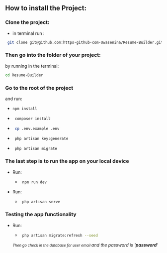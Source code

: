## How to install the Project:

### Clone the project:
- in terminal run :
 ```bash
  git clone git@github.com:https-github-com-Uwasenina/Resume-Builder.git
  ```
  ### Then go into the folder of your project:
  by running in the terminal:
  ```bash
  cd Resume-Builder
  ```
### Go to the root of the project
and run: 
- ```bash
  npm install 
  ```
- ```bash
   composer install
    ```
- ```bash
   cp .env.example .env
    ```
- ```bash
   php artisan key:generate
  ```
- ```bash
   php artisan migrate
  ```

### The last step is to run the app on your local device

 - Run:
      - ```bash
         npm run dev
         ```
 - Run:
      - ```bash
         php artisan serve
        ```

### Testing the app functionality
- Run:
   - ```bash
      php artisan migrate:refresh --seed
     ```

  <em><small>Then go check in the database for user email </small> and the  password is '<strong>password</strong>'</em>
